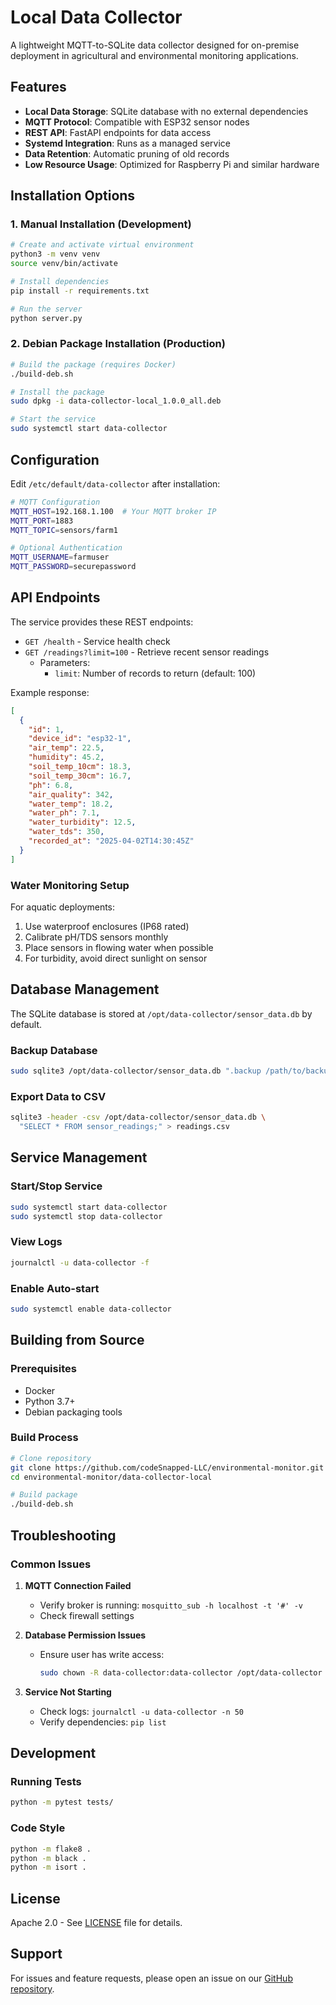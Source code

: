 # Local Data Collector

A lightweight MQTT-to-SQLite data collector designed for on-premise deployment in agricultural and environmental monitoring applications.

## Features

- **Local Data Storage**: SQLite database with no external dependencies
- **MQTT Protocol**: Compatible with ESP32 sensor nodes
- **REST API**: FastAPI endpoints for data access
- **Systemd Integration**: Runs as a managed service
- **Data Retention**: Automatic pruning of old records
- **Low Resource Usage**: Optimized for Raspberry Pi and similar hardware

## Installation Options

### 1. Manual Installation (Development)

```bash
# Create and activate virtual environment
python3 -m venv venv
source venv/bin/activate

# Install dependencies
pip install -r requirements.txt

# Run the server
python server.py
```

### 2. Debian Package Installation (Production)

```bash
# Build the package (requires Docker)
./build-deb.sh

# Install the package
sudo dpkg -i data-collector-local_1.0.0_all.deb

# Start the service
sudo systemctl start data-collector
```

## Configuration

Edit `/etc/default/data-collector` after installation:

```bash
# MQTT Configuration
MQTT_HOST=192.168.1.100  # Your MQTT broker IP
MQTT_PORT=1883
MQTT_TOPIC=sensors/farm1

# Optional Authentication
MQTT_USERNAME=farmuser
MQTT_PASSWORD=securepassword
```

## API Endpoints

The service provides these REST endpoints:

- `GET /health` - Service health check
- `GET /readings?limit=100` - Retrieve recent sensor readings
  - Parameters:
    - `limit`: Number of records to return (default: 100)

Example response:
```json
[
  {
    "id": 1,
    "device_id": "esp32-1",
    "air_temp": 22.5,
    "humidity": 45.2,
    "soil_temp_10cm": 18.3,
    "soil_temp_30cm": 16.7,
    "ph": 6.8,
    "air_quality": 342,
    "water_temp": 18.2,
    "water_ph": 7.1,
    "water_turbidity": 12.5,
    "water_tds": 350,
    "recorded_at": "2025-04-02T14:30:45Z"
  }
]
```

### Water Monitoring Setup
For aquatic deployments:
1. Use waterproof enclosures (IP68 rated)
2. Calibrate pH/TDS sensors monthly
3. Place sensors in flowing water when possible
4. For turbidity, avoid direct sunlight on sensor

## Database Management

The SQLite database is stored at `/opt/data-collector/sensor_data.db` by default.

### Backup Database
```bash
sudo sqlite3 /opt/data-collector/sensor_data.db ".backup /path/to/backup.db"
```

### Export Data to CSV
```bash
sqlite3 -header -csv /opt/data-collector/sensor_data.db \
  "SELECT * FROM sensor_readings;" > readings.csv
```

## Service Management

### Start/Stop Service
```bash
sudo systemctl start data-collector
sudo systemctl stop data-collector
```

### View Logs
```bash
journalctl -u data-collector -f
```

### Enable Auto-start
```bash
sudo systemctl enable data-collector
```

## Building from Source

### Prerequisites
- Docker
- Python 3.7+
- Debian packaging tools

### Build Process
```bash
# Clone repository
git clone https://github.com/codeSnapped-LLC/environmental-monitor.git
cd environmental-monitor/data-collector-local

# Build package
./build-deb.sh
```

## Troubleshooting

### Common Issues

1. **MQTT Connection Failed**
   - Verify broker is running: `mosquitto_sub -h localhost -t '#' -v`
   - Check firewall settings

2. **Database Permission Issues**
   - Ensure user has write access: 
     ```bash
     sudo chown -R data-collector:data-collector /opt/data-collector
     ```

3. **Service Not Starting**
   - Check logs: `journalctl -u data-collector -n 50`
   - Verify dependencies: `pip list`

## Development

### Running Tests
```bash
python -m pytest tests/
```

### Code Style
```bash
python -m flake8 .
python -m black .
python -m isort .
```

## License

Apache 2.0 - See [LICENSE](../LICENSE) file for details.

## Support

For issues and feature requests, please open an issue on our [GitHub repository](https://github.com/codeSnapped-LLC/environmental-monitor).

